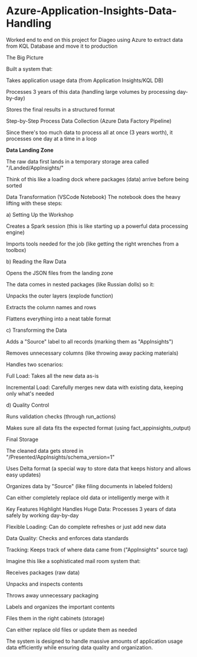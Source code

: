 # Azure-Application-Insights-Data-Handling
Worked end to end on this project for Diageo using Azure to extract data from KQL Database and move it to production

The Big Picture

Built a system that:

Takes application usage data (from Application Insights/KQL DB)

Processes 3 years of this data (handling large volumes by processing day-by-day)

Stores the final results in a structured format

Step-by-Step Process
Data Collection (Azure Data Factory Pipeline)

Since there's too much data to process all at once (3 years worth), it processes one day at a time in a loop

**Data Landing Zone**

The raw data first lands in a temporary storage area called "/Landed/AppInsights/"

Think of this like a loading dock where packages (data) arrive before being sorted

Data Transformation (VSCode Notebook)
The notebook does the heavy lifting with these steps:

a) Setting Up the Workshop

Creates a Spark session (this is like starting up a powerful data processing engine)

Imports tools needed for the job (like getting the right wrenches from a toolbox)

b) Reading the Raw Data

Opens the JSON files from the landing zone

The data comes in nested packages (like Russian dolls) so it:

Unpacks the outer layers (explode function)

Extracts the column names and rows

Flattens everything into a neat table format

c) Transforming the Data

Adds a "Source" label to all records (marking them as "AppInsights")

Removes unnecessary columns (like throwing away packing materials)

Handles two scenarios:

Full Load: Takes all the new data as-is

Incremental Load: Carefully merges new data with existing data, keeping only what's needed

d) Quality Control

Runs validation checks (through run_actions)

Makes sure all data fits the expected format (using fact_appinsights_output)

Final Storage

The cleaned data gets stored in "/Presented/AppInsights/schema_version=1"

Uses Delta format (a special way to store data that keeps history and allows easy updates)

Organizes data by "Source" (like filing documents in labeled folders)

Can either completely replace old data or intelligently merge with it

Key Features Highlight
Handles Huge Data: Processes 3 years of data safely by working day-by-day

Flexible Loading: Can do complete refreshes or just add new data

Data Quality: Checks and enforces data standards

Tracking: Keeps track of where data came from ("AppInsights" source tag)

Imagine this like a sophisticated mail room system that:

Receives packages (raw data)

Unpacks and inspects contents

Throws away unnecessary packaging

Labels and organizes the important contents

Files them in the right cabinets (storage)

Can either replace old files or update them as needed

The system is designed to handle massive amounts of application usage data efficiently while ensuring data quality and organization.

